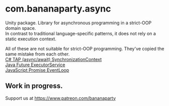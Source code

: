 # com.bananaparty.async  
  
Unity package. Library for asynchronous programming in a strict-OOP domain space.  
In contrast to traditional language-specific patterns, it does not rely on a static execution context.  
  
All of these are not suitable for strict-OOP programming. They've copied the same mistake from each other.  
[C# TAP (async/await) SynchronizationContext](https://docs.microsoft.com/en-us/dotnet/api/system.threading.synchronizationcontext)  
[Java Future ExecutorService](https://docs.oracle.com/javase/8/docs/api/java/util/concurrent/ExecutorService.html)  
[JavaScript Promise EventLoop](https://javascript.info/event-loop#macrotasks-and-microtasks)  
  
## Work in progress.  
Support us at https://www.patreon.com/bananaparty

